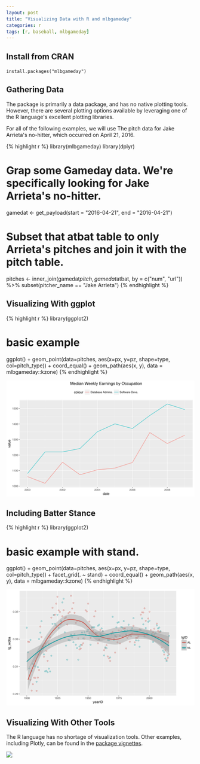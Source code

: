 ```yaml
---
layout: post
title: "Visualizing Data with R and mlbgameday"
categories: r
tags: [r, baseball, mlbgameday]
---
```




## Install from CRAN

`install.packages("mlbgameday")`

## Gathering Data

The package is primarily a data package, and has no native plotting tools. However, there are several plotting options available by leveraging one of the R language's excellent plotting libraries.

For all of the following examples, we will use The pitch data for Jake Arrieta's no-hitter, which occurred on April 21, 2016.



{% highlight r %}
library(mlbgameday)
library(dplyr)

# Grap some Gameday data. We're specifically looking for Jake Arrieta's no-hitter.
gamedat <- get_payload(start = "2016-04-21", end = "2016-04-21")

# Subset that atbat table to only Arrieta's pitches and join it with the pitch table.
pitches <- inner_join(gamedat$pitch, gamedat$atbat, by = c("num", "url")) %>%
    subset(pitcher_name == "Jake Arrieta")
{% endhighlight %}

## Visualizing With ggplot


{% highlight r %}
library(ggplot2)

# basic example
ggplot() +
    geom_point(data=pitches, aes(x=px, y=pz, shape=type, col=pitch_type)) +
    coord_equal() + geom_path(aes(x, y), data = mlbgameday::kzone)
{% endhighlight %}

![plot of chunk unnamed-chunk-3](/assets/Rfig/unnamed-chunk-3-1.svg)

## Including Batter Stance


{% highlight r %}
library(ggplot2)

# basic example with stand.
ggplot() +
    geom_point(data=pitches, aes(x=px, y=pz, shape=type, col=pitch_type)) +
    facet_grid(. ~ stand) + coord_equal() +
    geom_path(aes(x, y), data = mlbgameday::kzone)
{% endhighlight %}

![plot of chunk unnamed-chunk-4](/assets/Rfig/unnamed-chunk-4-1.svg)

## Visualizing With Other Tools

The R language has no shortage of visualization tools. Other examples, including Plotly, can be found in the [package vignettes](https://github.com/keberwein/mlbgameday/blob/master/vignettes/pitch_plotting.Rmd).

![](https://raw.githubusercontent.com/keberwein/mlbgameday/master/man/figures/mlbgameday_hex.png)


